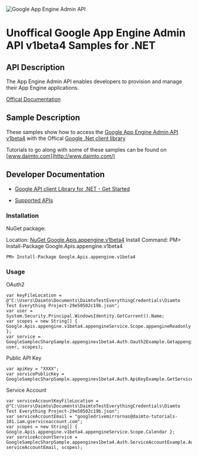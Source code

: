 ﻿![Google App Engine Admin API](http://www.google.com/images/icons/product/search-32.gif)

# Unoffical Google App Engine Admin API v1beta4 Samples for .NET  

## API Description

The App Engine Admin API enables developers to provision and manage their App Engine applications.

[Offical Documentation](https://cloud.google.com/appengine/docs/admin-api/)

## Sample Description

These samples show how to access the [Google App Engine Admin API v1beta4](https://cloud.google.com/appengine/docs/admin-api/) with the Offical [Google .Net client library](https://github.com/google/google-api-dotnet-client)

Tutorials to go along with some of these samples can be found on [www.daimto.com](http://www.daimto.com/)

## Developer Documentation

* [Google API client Library for .NET - Get Started](https://developers.google.com/api-client-library/dotnet/get_started)

* [Supported APIs](https://developers.google.com/api-client-library/dotnet/apis/)

### Installation

NuGet package:

Location: [NuGet Google.Apis.appengine.v1beta4](https://www.nuget.org/packages/Google.Apis.appengine.v1beta4)
Install Command: PM>  Install-Package Google.Apis.appengine.v1beta4

```
PM> Install-Package Google.Apis.appengine.v1beta4
```

### Usage

OAuth2
```
var keyFileLocation = @"C:\Users\Daimto\Documents\DaimtoTestEverythingCredentials\Diamto Test Everything Project-29e50502c19b.json";
var user = System.Security.Principal.WindowsIdentity.GetCurrent().Name;
var scopes = new String[] { Google.Apis.appengine.v1beta4.appengineService.Scope.appengineReadonly };
var service = GoogleSamplecSharpSample.appenginev1beta4.Auth.Oauth2Example.GetappengineService(keyFileLocation, user, scopes);
```

Public API Key

```
var apiKey = "XXXX";
var servicePublicKey = GoogleSamplecSharpSample.appenginev1beta4.Auth.ApiKeyExample.GetService(apiKey);
```

Service Account
```
var serviceAccountKeyFileLocation = @"C:\Users\Daimto\Documents\DaimtoTestEverythingCredentials\Diamto Test Everything Project-29e50502c19b.json";
var serviceAccountEmail = "googledrivemirrornas@daimto-tutorials-101.iam.gserviceaccount.com";
var scopes = new String[] { Google.Apis.appengine.v1beta4.appengineService.Scope.Calendar };            
var serviceAccountService = GoogleSamplecSharpSample.appenginev1beta4.Auth.ServiceAccountExample.AuthenticateServiceAccount(serviceAccountKeyFileLocation, serviceAccountEmail, scopes);
```
